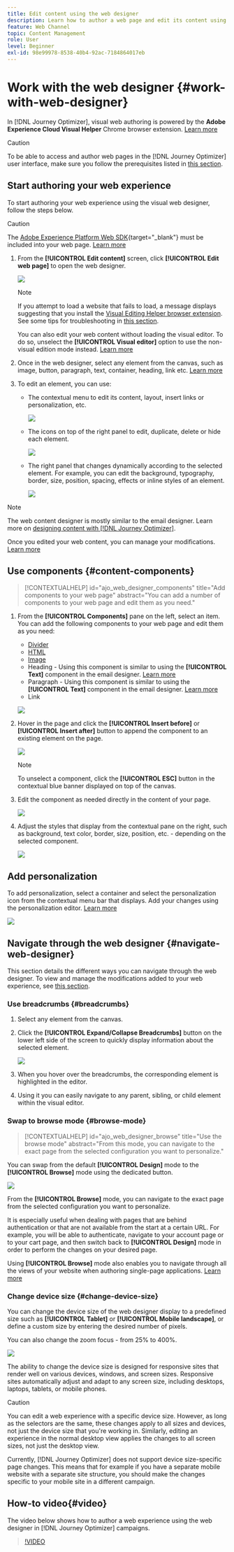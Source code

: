 ```yaml
---
title: Edit content using the web designer
description: Learn how to author a web page and edit its content using the Journey Optimizer web editor
feature: Web Channel
topic: Content Management
role: User
level: Beginner
exl-id: 98e99978-8538-40b4-92ac-7184864017eb
---
```

# Work with the web designer {#work-with-web-designer}

<!--
>[!CONTEXTUALHELP]
>id="ajo_web_url_to_edit_surface"
>title="Confirm the URL to edit"
>abstract="Confirm the URL of the specific web page to use for editing the content that will be applied on the web configuration defined above. The web page must be implemented using the Adobe Experience Platform Web SDK."
>additional-url="https://experienceleague.adobe.com/docs/platform-learn/implement-web-sdk/overview.html" text="Learn more"

>[!CONTEXTUALHELP]
>id="ajo_web_url_to_edit_rule"
>title="Enter the URL to edit"
>abstract="Enter the URL of a specific web page to use for editing the content that will be applied to all pages matching the rule. The web page must be implemented using Adobe Experience Platform Web SDK."
>additional-url="https://experienceleague.adobe.com/docs/platform-learn/implement-web-sdk/overview.html" text="Learn more"
-->

In [!DNL Journey Optimizer], visual web authoring is powered by the **Adobe Experience Cloud Visual Helper** Chrome browser extension. [Learn more](web-prerequisites.md#visual-authoring-prerequisites)

>[!CAUTION]
>
>To be able to access and author web pages in the [!DNL Journey Optimizer] user interface, make sure you follow the prerequisites listed in [this section](web-prerequisites.md).

## Start authoring your web experience 

To start authoring your web experience using the visual web designer, follow the steps below.

>[!CAUTION]
>
>The [Adobe Experience Platform Web SDK](https://experienceleague.adobe.com/docs/platform-learn/implement-web-sdk/overview.html){target="_blank"} must be included into your web page. [Learn more](web-prerequisites.md#implementation-prerequisites)
    
1. From the **[!UICONTROL Edit content]** screen, click **[!UICONTROL Edit web page]** to open the web designer.

    ![](assets/web-campaign-edit-web-page.png)

    <!--![](assets/web-designer.png)-->

    >[!NOTE]
    >
    >If you attempt to load a website that fails to load, a message displays suggesting that you install the [Visual Editing Helper browser extension](#install-visual-editing-helper). See some tips for troubleshooting in [this section](web-prerequisites.md#troubleshooting).
    >
    >You can also edit your web content without loading the visual editor. To do so, unselect the **[!UICONTROL Visual editor]** option to use the non-visual edition mode instead. [Learn more](web-non-visual-editor.md)

1. Once in the web designer, select any element from the canvas, such as image, button, paragraph, text, container, heading, link etc. [Learn more](#content-components)

1. To edit an element, you can use:

    * The contextual menu to edit its content, layout, insert links or personalization, etc.

        ![](assets/web-designer-contextual-bar.png)

    * The icons on top of the right panel to edit, duplicate, delete or hide each element.

        ![](assets/web-designer-right-panel-icons.png)

    * The right panel that changes dynamically according to the selected element. For example, you can edit the background, typography, border, size, position, spacing, effects or inline styles of an element.

        ![](assets/web-designer-right-panel.png)

>[!NOTE]
>
>The web content designer is mostly similar to the email designer. Learn more on [designing content with [!DNL Journey Optimizer]](../email/get-started-email-design.md).

Once you edited your web content, you can manage your modifications. [Learn more](manage-web-modifications.md)

## Use components {#content-components}

>[!CONTEXTUALHELP]
>id="ajo_web_designer_components"
>title="Add components to your web page"
>abstract="You can add a number of components to your web page and edit them as you need."

1. From the **[!UICONTROL Components]** pane on the left, select an item. You can add the following components to your web page and edit them as you need:

    * [Divider](../email/content-components.md#divider)
    * [HTML](../email/content-components.md#HTML)
    * [Image](../email/content-components.md#image)
    * Heading - Using this component is similar to using the **[!UICONTROL Text]** component in the email designer. [Learn more](../email/content-components.md#text)
    * Paragraph - Using this component is similar to using the **[!UICONTROL Text]** component in the email designer. [Learn more](../email/content-components.md#text)
    * Link

    ![](assets/web-designer-components.png)

1. Hover in the page and click the **[!UICONTROL Insert before]** or **[!UICONTROL Insert after]** button to append the component to an existing element on the page.

    ![](assets/web-designer-insert-components.png)

    >[!NOTE]
    >
    >To unselect a component, click the **[!UICONTROL ESC]** button in the contextual blue banner displayed on top of the canvas.

1. Edit the component as needed directly in the content of your page.

    ![](assets/web-designer-edit-header.png)

1. Adjust the styles that display from the contextual pane on the right, such as background, text color, border, size, position, etc. - depending on the selected component.

    ![](assets/web-designer-header-style.png)

## Add personalization 

To add personalization, select a container and select the personalization icon from the contextual menu bar that displays. Add your changes using the personalization editor. [Learn more](../personalization/personalization-build-expressions.md)

![](assets/web-designer-personalization.png)

## Navigate through the web designer {#navigate-web-designer}

This section details the different ways you can navigate through the web designer. To view and manage the modifications added to your web experience, see [this section](manage-web-modifications.md).

### Use breadcrumbs {#breadcrumbs}

1. Select any element from the canvas.

1. Click the **[!UICONTROL Expand/Collapse Breadcrumbs]** button on the lower left side of the screen to quickly display information about the selected element.

    ![](assets/web-designer-breadcrumbs.png)

1. When you hover over the breadcrumbs, the corresponding element is highlighted in the editor.

1. Using it you can easily navigate to any parent, sibling, or child element within the visual editor.

### Swap to browse mode {#browse-mode}

>[!CONTEXTUALHELP]
>id="ajo_web_designer_browse"
>title="Use the browse mode"
>abstract="From this mode, you can navigate to the exact page from the selected configuration you want to personalize."

You can swap from the default **[!UICONTROL Design]** mode to the **[!UICONTROL Browse]** mode using the dedicated button.

![](assets/web-designer-browse-mode.png)

From the **[!UICONTROL Browse]** mode, you can navigate to the exact page from the selected configuration you want to personalize.

It is especially useful when dealing with pages that are behind authentication or that are not available from the start at a certain URL. For example, you will be able to authenticate, navigate to your account page or to your cart page, and then switch back to **[!UICONTROL Design]** mode in order to perform the changes on your desired page.

Using **[!UICONTROL Browse]** mode also enables you to navigate through all the views of your website when authoring single-page applications. [Learn more](web-spa.md)

### Change device size {#change-device-size}

You can change the device size of the web designer display to a predefined size such as **[!UICONTROL Tablet]** or **[!UICONTROL Mobile landscape]**, or define a custom size by entering the desired number of pixels.

You can also change the zoom focus - from 25% to 400%.

![](assets/web-designer-device.png)

The ability to change the device size is designed for responsive sites that render well on various devices, windows, and screen sizes. Responsive sites automatically adjust and adapt to any screen size, including desktops, laptops, tablets, or mobile phones.

>[!CAUTION]
>
>You can edit a web experience with a specific device size. However, as long as the selectors are the same, these changes apply to all sizes and devices, not just the device size that you're working in. Similarly, editing an experience in the normal desktop view applies the changes to all screen sizes, not just the desktop view.
>
>Currently, [!DNL Journey Optimizer] does not support device size-specific page changes. This means that for example if you have a separate mobile website with a separate site structure, you should make the changes specific to your mobile site in a different campaign.

## How-to video{#video}

The video below shows how to author a web experience using the web designer in [!DNL Journey Optimizer] campaigns.

>[!VIDEO](https://video.tv.adobe.com/v/3418803/?quality=12&learn=on)
